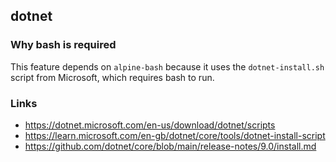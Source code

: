 ## dotnet

### Why bash is required

This feature depends on `alpine-bash` because it uses the `dotnet-install.sh` script from Microsoft, which requires bash to run.

### Links

* <https://dotnet.microsoft.com/en-us/download/dotnet/scripts>
* <https://learn.microsoft.com/en-gb/dotnet/core/tools/dotnet-install-script>
* <https://github.com/dotnet/core/blob/main/release-notes/9.0/install.md>
